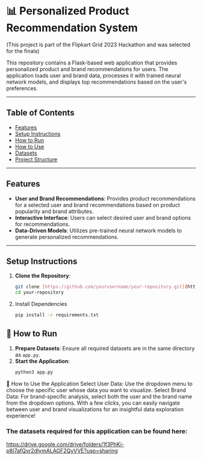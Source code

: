 # 📊 Personalized Product Recommendation System

(This project is part of the Flipkart Grid 2023 Hackathon and was selected for the finals) 

This repository contains a Flask-based web application that provides personalized product and brand recommendations for users. The application loads user and brand data, processes it with trained neural network models, and displays top recommendations based on the user's preferences.

---

## Table of Contents

- [Features](#features)
- [Setup Instructions](#setup-instructions)
- [How to Run](#how-to-run)
- [How to Use](#how-to-use)
- [Datasets](#datasets)
- [Project Structure](#project-structure)

---

## Features

- **User and Brand Recommendations**: Provides product recommendations for a selected user and brand recommendations based on product popularity and brand attributes.
- **Interactive Interface**: Users can select desired user and brand options for recommendations.
- **Data-Driven Models**: Utilizes pre-trained neural network models to generate personalized recommendations.

---

## Setup Instructions

1. **Clone the Repository**:
   ```bash
   git clone [https://github.com/yourusername/your-repository.git](https://github.com/guneeshvats/Personalised-Product-Recommendation-System.git)
   cd your-repository

2. Install Dependencies
   ```bash
   pip install -r requirements.txt

## 🚀 How to Run

1. **Prepare Datasets**: Ensure all required datasets are in the same directory as `app.py`.
2. **Start the Application**:
   ```bash
   python3 app.py


📝 How to Use the Application
Select User Data:
Use the dropdown menu to choose the specific user whose data you want to visualize.
Select Brand Data:
For brand-specific analysis, select both the user and the brand name from the dropdown options.
With a few clicks, you can easily navigate between user and brand visualizations for an insightful data exploration experience!

### The datasets required for this application can be found here:
https://drive.google.com/drive/folders/1f3PhKi-p8I7afQvr2dIymALAGF2QyVVE?usp=sharing
